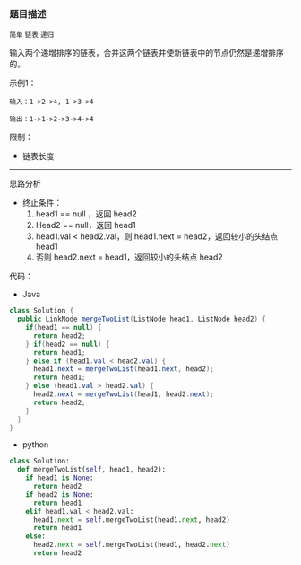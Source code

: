 ### 题目描述

`简单` `链表` `递归`

输入两个递增排序的链表，合并这两个链表并使新链表中的节点仍然是递增排序的。

示例1：

```
输入：1->2->4, 1->3->4

输出：1->1->2->3->4->4
```

限制：

- 链表长度

---

思路分析

- 终止条件：
  1. head1 == null ，返回 head2
  2. Head2 == null，返回 head1
  3. head1.val < head2.val，则 head1.next = head2，返回较小的头结点 head1
  4. 否则 head2.next = head1，返回较小的头结点 head2

代码：

- Java

```java
class Solution {
  public LinkNode mergeTwoList(ListNode head1, ListNode head2) {
    if(head1 == null) {
      return head2;
    } if(head2 == null) {
      return head1;
    } else if (head1.val < head2.val) {
      head1.next = mergeTwoList(head1.next, head2);
      return head1;
    } else (head1.val > head2.val) {
      head2.next = mergeTwoList(head1, head2.next);
      return head2;
    }
  }
}
```

- python

```python
class Solution:
  def mergeTwoList(self, head1, head2):
    if head1 is None:
      return head2
    if head2 is None:
      return head1
    elif head1.val < head2.val:
      head1.next = self.mergeTwoList(head1.next, head2)
      return head1
    else:
      head2.next = self.mergeTwoList(head1, head2.next)
      return head2
```

